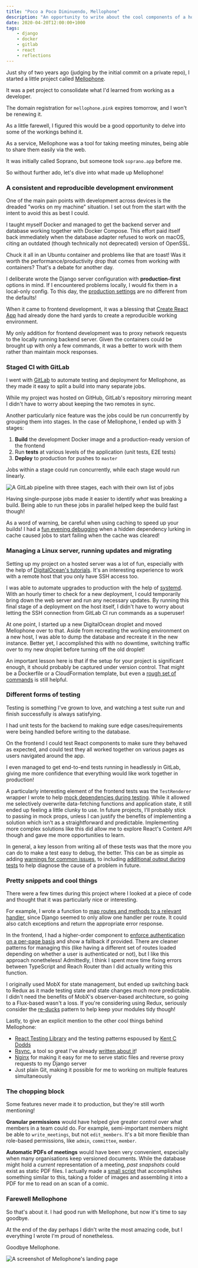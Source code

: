 ```yaml
---
title: "Poco a Poco Diminuendo, Mellophone"
description: "An opportunity to write about the cool components of a hobby project"
date: 2020-04-20T12:00:00+1000
tags:
    - django
    - docker
    - gitlab
    - react
    - reflections
---
```


Just shy of two years ago (judging by the initial commit on a private repo), I started a little project called [Mellophone](https://github.com/nchlswhttkr/mellophone).

It was a pet project to consolidate what I'd learned from working as a developer.

The domain registration for `mellophone.pink` expires tomorrow, and I won't be renewing it.

As a little farewell, I figured this would be a good opportunity to delve into some of the workings behind it.

<!--more-->

As a service, Mellophone was a tool for taking meeting minutes, being able to share them easily via the web.

It was initially called Soprano, but someone took `soprano.app` before me.

So without further ado, let's dive into what made up Mellophone!

### A consistent and reproducible development environment

One of the main pain points with development across devices is the dreaded "works on my machine" situation. I set out from the start with the intent to avoid this as best I could.

I taught myself Docker and managed to get the backend server and database working together with Docker Compose. This effort paid itself back immediately when the database adapter refused to work on macOS, citing an outdated (though technically not deprecated) version of OpenSSL.

Chuck it all in an Ubuntu container and problems like that are toast! Was it worth the performance/productivity drop that comes from working with containers? That's a debate for another day.

I deliberate wrote the Django server configuration with **production-first** options in mind. If I encountered problems locally, I would fix them in a local-only config. To this day, the [production settings](https://github.com/nchlswhttkr/mellophone/blob/master/mellophone/mellophone/settings_production.py) are no different from the defaults!

When it came to frontend development, it was a blessing that [Create React App](https://create-react-app.dev) had already done the hard yards to create a reproducible working environment.

My only addition for frontend development was to proxy network requests to the locally running backend server. Given the containers could be brought up with only a few commands, it was a better to work with them rather than maintain mock responses.

### Staged CI with GitLab

I went with [GitLab](https://gitlab.com) to automate testing and deployment for Mellophone, as they made it easy to split a build into many separate jobs.

While my project was hosted on GitHub, GitLab's repository mirroring meant I didn't have to worry about keeping the two remotes in sync.

Another particularly nice feature was the jobs could be run concurrently by grouping them into stages. In the case of Mellophone, I ended up with 3 stages:

1. **Build** the development Docker image and a production-ready version of the frontend
1. Run **tests** at various levels of the application (unit tests, E2E tests)
1. **Deploy** to production for pushes to `master`

Jobs within a stage could run concurrently, while each stage would run linearly.

![A GitLab pipeline with three stages, each with their own list of jobs](./gitlab-staged-pipeline.png)

Having single-purpose jobs made it easier to identify _what_ was breaking a build. Being able to run these jobs in parallel helped keep the build fast though!

As a word of warning, be careful when using caching to speed up your builds! I had a [fun evening debugging](https://github.com/nchlswhttkr/mellophone/commit/68df093cf96fcc0f5560db3729656f03bd747923) when a hidden dependency lurking in cache caused jobs to start failing when the cache was cleared!

### Managing a Linux server, running updates and migrating

Setting up my project on a hosted server was a lot of fun, especially with the help of [DigitalOcean's tutorials](https://www.digitalocean.com/community/tutorials/how-to-set-up-django-with-postgres-nginx-and-gunicorn-on-ubuntu-18-04). It's an interesting experience to work with a remote host that you only have SSH access too.

I was able to automate upgrades to production with the help of [systemd](https://github.com/systemd/systemd). With an hourly timer to check for a new deployment, I could temporarily bring down the web server and run any necessary updates. By running this final stage of a deployment on the host itself, I didn't have to worry about letting the SSH connection from GitLab CI run commands as a superuser!

At one point, I started up a new DigitalOcean droplet and moved Mellophone over to that. Aside from recreating the working environment on a new host, I was able to dump the database and recreate it in the new instance. Better yet, I accomplished this with no downtime, switching traffic over to my new droplet before turning off the old droplet!

An important lesson here is that if the setup for your project is significant enough, it should probably be captured under version control. That might be a Dockerfile or a CloudFormation template, but even a [rough set of commands](https://github.com/nchlswhttkr/mellophone/blob/master/scripts/set-up-mellophone.sh) is still helpful.

### Different forms of testing

Testing is something I've grown to love, and watching a test suite run and finish successfully is always satisfying.

I had unit tests for the backend to making sure edge cases/requirements were being handled before writing to the database.

On the frontend I could test React components to make sure they behaved as expected, and could test they all worked together on various pages as users navigated around the app.

I even managed to get end-to-end tests running in headlessly in GitLab, giving me more confidence that everything would like work together in production!

A particularly interesting element of the frontend tests was the `TestRenderer` wrapper I wrote to help [mock dependencies during testing](https://github.com/nchlswhttkr/mellophone/blob/master/mellophone/frontend/src/utils/TestRenderer.tsx). While it allowed me selectively overwrite data-fetching functions and application state, it still ended up feeling a little clunky to use. In future projects, I'll probably stick to passing in mock props, unless I can justify the benefits of implementing a solution which isn't as a straightforward and predictable. Implementing more complex solutions like this did allow me to explore React's Content API though and gave me more opportunities to learn.

In general, a key lesson from writing all of these tests was that the more you can do to make a test easy to debug, the better. This can be as simple as adding [warnings for common issues](https://github.com/nchlswhttkr/mellophone/blob/master/mellophone/frontend/src/setupTests.js#L4), to including [additional output during tests](https://github.com/nchlswhttkr/mellophone/blob/master/mellophone/e2e.py#L40) to help diagnose the cause of a problem in future.

### Pretty snippets and cool things

There were a few times during this project where I looked at a piece of code and thought that it was particularly nice or interesting.

For example, I wrote a function to [map routes and methods to a relevant handler](https://github.com/nchlswhttkr/mellophone/blob/master/mellophone/backend/urls.py#L27), since Django seemed to only allow one handler per route. It could also catch exceptions and return the appropriate error response.

In the frontend, I had a higher-order component to [enforce authentication on a per-page basis](https://github.com/nchlswhttkr/mellophone/blob/master/mellophone/frontend/src/utils/requireAuthentication.tsx) and show a fallback if provided. There are cleaner patterns for managing this (like having a different set of routes loaded depending on whether a user is authenticated or not), but I like this approach nonetheless! Admittedly, I think I spent more time fixing errors between TypeScript and Reach Router than I did actually writing this function.

I originally used MobX for state management, but ended up switching back to Redux as it made testing state and state changes much more predictable. I didn't need the benefits of MobX's observer-based architecture, so going to a Flux-based wasn't a loss. If you're considering using Redux, seriously consider the [re-ducks](https://github.com/erikras/ducks-modular-redux) pattern to help keep your modules tidy though!

Lastly, to give an explicit mention to the other cool things behind Mellophone:

-   [React Testing Library](https://github.com/testing-library/react-testing-library) and the testing patterns espoused by [Kent C Dodds](https://kentcdodds.com)
-   [Rsync](https://rsync.samba.org/), a tool so great I've already [written about it](../a-pretty-little-bit-of-rsync/)!
-   [Nginx](https://nginx.org/en/) for making it easy for me to serve static files and reverse proxy requests to my Django server
-   Just plain Git, making it possible for me to working on multiple features simultaneously

### The chopping block

Some features never made it to production, but they're still worth mentioning!

**Granular permissions** would have helped give greater control over what members in a team could do. For example, semi-important members might be able to `write_meetings`, but not `edit_members`. It's a bit more flexible than role-based permissions, like `admin`, `committee`, `member`.

**Automatic PDFs of meetings** would have been very convenient, especially when many organisations keep versioned documents. While the database might hold a _current_ representation of a meeting, _past snapshots_ could exist as static PDF files. I actually made a [small script](https://gist.github.com/nchlswhttkr/f0cec08eedb4d8482ef92829a9a5c1b9) that accomplishes something similar to this, taking a folder of images and assembling it into a PDF for me to read on an scan of a comic.

### Farewell Mellophone

So that's about it. I had good run with Mellophone, but now it's time to say goodbye.

At the end of the day perhaps I didn't write the most amazing code, but I everything I wrote I'm proud of nonetheless.

Goodbye Mellophone.

![A screenshot of Mellophone's landing page](./mellophone.png)
